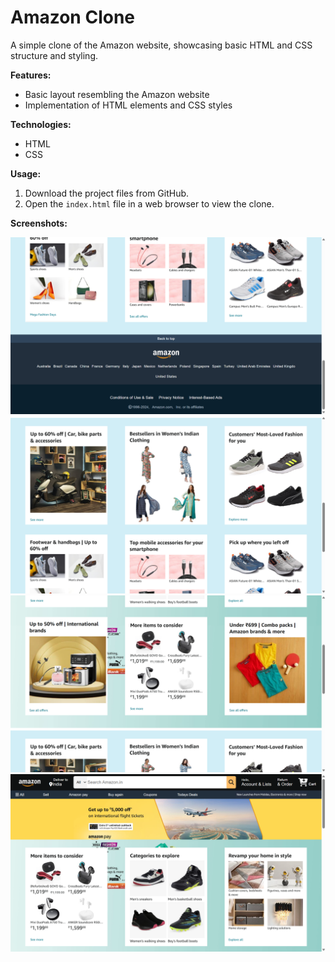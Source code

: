 # Amazon Clone

A simple clone of the Amazon website, showcasing basic HTML and CSS structure and styling.

**Features:**

- Basic layout resembling the Amazon website
- Implementation of HTML elements and CSS styles

**Technologies:**

- HTML
- CSS

**Usage:**

1. Download the project files from GitHub.
2. Open the `index.html` file in a web browser to view the clone.

**Screenshots:**

![Screenshot of Amazon Clone](/Image/Screenshot%202024-03-06%20190811.png)
![Screenshot of Amazon Clone](/Image/Screenshot%202024-03-06%20190758.png)
![Screenshot of Amazon Clone](/Image/Screenshot%202024-03-06%20190739.png)
![Screenshot of Amazon Clone](/Image/Screenshot%202024-03-06%20190722.png)

